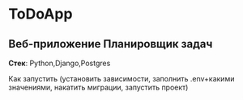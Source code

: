 # ToDoApp

## Веб-приложение Планировщик задач

__Стек__: Python,Django,Postgres


Как запустить (установить зависимости, заполнить .env+какими значениями,
накатить миграции, запустить проект)
